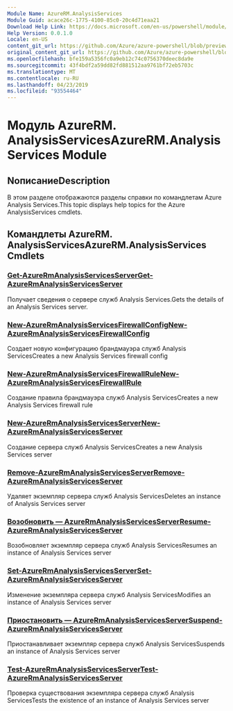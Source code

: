 ```yaml
---
Module Name: AzureRM.AnalysisServices
Module Guid: acace26c-1775-4100-85c0-20c4d71eaa21
Download Help Link: https://docs.microsoft.com/en-us/powershell/module/azurerm.analysisservices
Help Version: 0.0.1.0
Locale: en-US
content_git_url: https://github.com/Azure/azure-powershell/blob/preview/src/ResourceManager/AnalysisServices/Commands.AnalysisServices/help/AzureRM.AnalysisServices.md
original_content_git_url: https://github.com/Azure/azure-powershell/blob/preview/src/ResourceManager/AnalysisServices/Commands.AnalysisServices/help/AzureRM.AnalysisServices.md
ms.openlocfilehash: bfe159a5356fc0a9eb12c74c0756370deec8da9e
ms.sourcegitcommit: 43f4bdf2a59dd82fd881512aa9761bf72eb5703c
ms.translationtype: MT
ms.contentlocale: ru-RU
ms.lasthandoff: 04/23/2019
ms.locfileid: "93554464"
---
```

# <span data-ttu-id="54161-101">Модуль AzureRM. AnalysisServices</span><span class="sxs-lookup"><span data-stu-id="54161-101">AzureRM.AnalysisServices Module</span></span>
## <span data-ttu-id="54161-102">Nописание</span><span class="sxs-lookup"><span data-stu-id="54161-102">Description</span></span>
<span data-ttu-id="54161-103">В этом разделе отображаются разделы справки по командлетам Azure Analysis Services.</span><span class="sxs-lookup"><span data-stu-id="54161-103">This topic displays help topics for the Azure AnalysisServices cmdlets.</span></span>

## <span data-ttu-id="54161-104">Командлеты AzureRM. AnalysisServices</span><span class="sxs-lookup"><span data-stu-id="54161-104">AzureRM.AnalysisServices Cmdlets</span></span>
### [<span data-ttu-id="54161-105">Get-AzureRmAnalysisServicesServer</span><span class="sxs-lookup"><span data-stu-id="54161-105">Get-AzureRmAnalysisServicesServer</span></span>](Get-AzureRmAnalysisServicesServer.md)
<span data-ttu-id="54161-106">Получает сведения о сервере служб Analysis Services.</span><span class="sxs-lookup"><span data-stu-id="54161-106">Gets the details of an Analysis Services server.</span></span>

### [<span data-ttu-id="54161-107">New-AzureRmAnalysisServicesFirewallConfig</span><span class="sxs-lookup"><span data-stu-id="54161-107">New-AzureRmAnalysisServicesFirewallConfig</span></span>](New-AzureRmAnalysisServicesFirewallConfig.md)
<span data-ttu-id="54161-108">Создает новую конфигурацию брандмауэра служб Analysis Services</span><span class="sxs-lookup"><span data-stu-id="54161-108">Creates a new Analysis Services firewall config</span></span> 

### [<span data-ttu-id="54161-109">New-AzureRmAnalysisServicesFirewallRule</span><span class="sxs-lookup"><span data-stu-id="54161-109">New-AzureRmAnalysisServicesFirewallRule</span></span>](New-AzureRmAnalysisServicesFirewallRule.md)
<span data-ttu-id="54161-110">Создание правила брандмауэра служб Analysis Services</span><span class="sxs-lookup"><span data-stu-id="54161-110">Creates a new Analysis Services firewall rule</span></span>

### [<span data-ttu-id="54161-111">New-AzureRmAnalysisServicesServer</span><span class="sxs-lookup"><span data-stu-id="54161-111">New-AzureRmAnalysisServicesServer</span></span>](New-AzureRmAnalysisServicesServer.md)
<span data-ttu-id="54161-112">Создание сервера служб Analysis Services</span><span class="sxs-lookup"><span data-stu-id="54161-112">Creates a new Analysis Services server</span></span>

### [<span data-ttu-id="54161-113">Remove-AzureRmAnalysisServicesServer</span><span class="sxs-lookup"><span data-stu-id="54161-113">Remove-AzureRmAnalysisServicesServer</span></span>](Remove-AzureRmAnalysisServicesServer.md)
<span data-ttu-id="54161-114">Удаляет экземпляр сервера служб Analysis Services</span><span class="sxs-lookup"><span data-stu-id="54161-114">Deletes an instance of Analysis Services server</span></span>

### [<span data-ttu-id="54161-115">Возобновить — AzureRmAnalysisServicesServer</span><span class="sxs-lookup"><span data-stu-id="54161-115">Resume-AzureRmAnalysisServicesServer</span></span>](Resume-AzureRmAnalysisServicesServer.md)
<span data-ttu-id="54161-116">Возобновляет экземпляр сервера служб Analysis Services</span><span class="sxs-lookup"><span data-stu-id="54161-116">Resumes an instance of Analysis Services server</span></span>

### [<span data-ttu-id="54161-117">Set-AzureRmAnalysisServicesServer</span><span class="sxs-lookup"><span data-stu-id="54161-117">Set-AzureRmAnalysisServicesServer</span></span>](Set-AzureRmAnalysisServicesServer.md)
<span data-ttu-id="54161-118">Изменение экземпляра сервера служб Analysis Services</span><span class="sxs-lookup"><span data-stu-id="54161-118">Modifies  an instance of Analysis Services server</span></span>

### [<span data-ttu-id="54161-119">Приостановить — AzureRmAnalysisServicesServer</span><span class="sxs-lookup"><span data-stu-id="54161-119">Suspend-AzureRmAnalysisServicesServer</span></span>](Suspend-AzureRmAnalysisServicesServer.md)
<span data-ttu-id="54161-120">Приостанавливает экземпляр сервера служб Analysis Services</span><span class="sxs-lookup"><span data-stu-id="54161-120">Suspends an instance of Analysis Services server</span></span>

### [<span data-ttu-id="54161-121">Test-AzureRmAnalysisServicesServer</span><span class="sxs-lookup"><span data-stu-id="54161-121">Test-AzureRmAnalysisServicesServer</span></span>](Test-AzureRmAnalysisServicesServer.md)
<span data-ttu-id="54161-122">Проверка существования экземпляра сервера служб Analysis Services</span><span class="sxs-lookup"><span data-stu-id="54161-122">Tests the existence of an instance of Analysis Services server</span></span>

